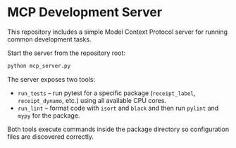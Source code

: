 # MCP Development Server

This repository includes a simple Model Context Protocol server for running
common development tasks.

Start the server from the repository root:

```bash
python mcp_server.py
```

The server exposes two tools:

- `run_tests` &ndash; run pytest for a specific package (`receipt_label`,
  `receipt_dynamo`, etc.) using all available CPU cores.
- `run_lint` &ndash; format code with `isort` and `black` and then run `pylint`
  and `mypy` for the package.

Both tools execute commands inside the package directory so configuration files
are discovered correctly.
